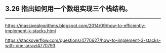 ## 3.26 指出如何用一个数组实现三个栈结构。

---
https://massivealgorithms.blogspot.com/2014/09/how-to-efficiently-implement-k-stacks.html

https://stackoverflow.com/questions/4770627/how-to-implement-3-stacks-with-one-array/4770793